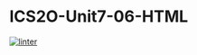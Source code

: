 # ICS2O-Unit7-06-HTML
[![linter](https://github.com/Trent.Hodgins/ICS2O-Unit7-06-HTML/workflows/linter/badge.svg)](https://github.com/marketplace/actions/super-linter)
